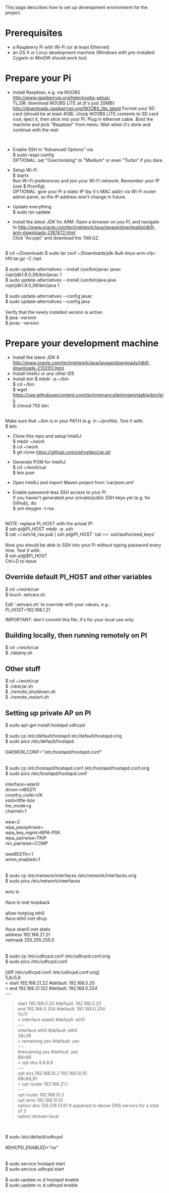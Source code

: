This page describes how to set up development environment for the project.

Prerequisites
=============
- a Raspberry Pi with Wi-Fi (or at least Ethernet)
- an OS X or Linux development machine (Windows with pre-installed Cygwin or MinGW should work too)


Prepare your Pi
===============
- Install Raspbian, e.g. via NOOBS http://www.raspberrypi.org/help/noobs-setup/<br>
TL;DR: download NOOBS LITE at (it's just 20MB): http://downloads.raspberrypi.org/NOOBS_lite_latest
Format your SD card (should be at least 4GB).
Unzip NOOBS LITE contents to SD card root, eject it, then stick into your Pi.
Plug in ethernet cable. Boot the machine and pick "Raspbian" from menu.
Wait when it's done and continue with the rest:
<br>

- Enable SSH in "Advanced Options" via<br>
$ sudo raspi-config<br>
OPTIONAL: set "Overclocking" to "Medium" or even "Turbo" if you dare.

- Setup Wi-Fi<br>
$ startx<br>
Run Wi-Fi preferences and join your Wi-Fi network. Remember your IP (use $ ifconfig).<br>
OPTIONAL: give your Pi a static IP (by it's MAC addr) via Wi-Fi router admin panel, so the IP address won't change in future.

- Update everything<br>
$ sudo rpi-update

- Install the latest JDK for ARM. Open a browser on you Pi, and navigate to
http://www.oracle.com/technetwork/java/javase/downloads/jdk8-arm-downloads-2187472.html<br>
Click "Accept" and download the TAR.GZ.<br> 
<br>
$ cd ~/Downloads
$ sudo tar zxvf ~/Downloads/jdk-8u6-linux-arm-vfp-hflt.tar.gz -C /opt<br>
<br>
$ sudo update-alternatives --install /usr/bin/javac javac /opt/jdk1.8.0_06/bin/javac 1<br>
$ sudo update-alternatives --install /usr/bin/java java /opt/jdk1.8.0_06/bin/java 1<br>
<br>
$ sudo update-alternatives --config javac<br>
$ sudo update-alternatives --config java<br>
<br>
Verify that the newly installed version is active:<br>
$ java -version<br>
$ javac -version


Prepare your development machine
================================
- Install the latest JDK 8 http://www.oracle.com/technetwork/java/javase/downloads/jdk8-downloads-2133151.html
- Install IntelliJ or any other IDE
- Install lein
$ mkdir -p ~/bin<br>
$ cd ~/bin<br>
$ wget https://raw.githubusercontent.com/technomancy/leiningen/stable/bin/lein<br>
$ chmod 755 lein<br>
<br>
Make sure that ~/bin is in your PATH (e.g. in ~/profile). Test it with:<br>
$ lein<br>

- Clone this repo and setup IntelliJ:<br>
$ mkdir ~/work<br>
$ cd ~/work<br>
$ git clone https://github.com/oshyshko/car.git<br>

- Generate POM for IntelliJ:<br>
$ cd ~/work/car<br>
$ lein pom<br>

- Open IntelliJ and import Maven project from 'car/pom.xml'

- Enable password-less SSH access to your Pi<br>
If you haven't generated your private/public SSH keys yet (e.g. for Github), do:<br>
$ ssh-keygen -t rsa<br>
<br>
NOTE: replace PI_HOST with the actual IP:
<br>
$ ssh pi@PI_HOST mkdir -p .ssh<br>
$ cat ~/.ssh/id_rsa.pub | ssh pi@PI_HOST 'cat >> .ssh/authorized_keys'<br>
<br>
Now you should be able to SSH into your Pi without typing password every time. Test it with:<br>
$ ssh pi@$PI_HOST<br>
Ctrl+D to leave


Override default PI_HOST and other variables
--------------------------------------------
$ cd ~/work/car<br>
$ touch .setvars.sh

Edit '.setvars.sh' to override with your values, e.g.:<br>
PI_HOST=192.168.1.21

IMPORTANT: don't commit this file, it's for your local use only.


Building locally, then running remotely on PI
---------------------------------------------
$ cd ~/work/car<br>
$ ./deploy.sh
<br>


Other stuff
-----------
$ cd ~/work/car<br>
$ ./uberjar.sh                       
$ ./remote_shutdown.sh<br>
$ ./remote_restart.sh

Setting up private AP on PI
---------------------------
$ sudo apt-get install hostapd udhcpd<br>
<br>
$ sudo cp /etc/default/hostapd etc/default/hostapd.orig<br>
$ sudo pico /etc/default/hostapd<br>
<br>
DAEMON_CONF="/etc/hostapd/hostapd.conf"<br>
<br>
<br>
$ sudo cp /etc/hostapd/hostapd.conf /etc/hostapd/hostapd.conf.orig<br>
$ sudo pico /etc/hostapd/hostapd.conf<br>
<br>
interface=wlan0<br>
driver=nl80211<br>
country_code=UK<br>
ssid=little-box<br>
hw_mode=g<br>
channel=1<br>
<br>
wpa=2<br>
wpa_passphrase=<password-at-least-8-chars><br>
wpa_key_mgmt=WPA-PSK<br>
wpa_pairwise=TKIP<br>
rsn_pairwise=CCMP<br>
<br>
ieee80211n=1<br>
wmm_enabled=1<br>
<br>
<br>
$ sudo cp /etc/network/interfaces /etc/network/interfaces.orig<br>
$ sudo pico /etc/network/interfaces<br>
<br>
auto lo<br>
<br>
iface lo inet loopback<br>
<br>
allow-hotplug eth0<br>
iface eth0 inet dhcp<br>
<br>
iface wlan0 inet static<br>
   address 192.168.21.21<br>
   netmask 255.255.255.0<br>
<br>
<br>
$ sudo cp /etc/udhcpd.conf /etc/udhcpd.conf.orig<br>
$ sudo pico /etc/udhcpd.conf<br> 
<br>
[diff /etc/udhcpd.conf /etc/udhcpd.conf.orig]<br> 
5,6c5,6<br>
< start		192.168.21.22	#default: 192.168.0.20<br>
< end		192.168.21.122	#default: 192.168.0.254<br>
---<br>
> start		192.168.0.20	#default: 192.168.0.20<br>
> end		192.168.0.254	#default: 192.168.0.254<br>
11c11<br>
< interface	wlan0		#default: eth0<br>
---<br>
> interface	eth0		#default: eth0<br>
26c26<br>
< remaining	yes		#default: yes<br>
---<br>
> #remaining	yes		#default: yes<br>
86c86<br>
< opt	dns	8.8.8.8<br>
---<br>
> opt	dns	192.168.10.2 192.168.10.10<br>
88c88,91<br>
< opt	router	192.168.21.1<br>
---<br>
> opt	router	192.168.10.2<br>
> opt	wins	192.168.10.10<br>
> option	dns	129.219.13.81	# appened to above DNS servers for a total of 3<br>
> option	domain	local<br>
<br>
<br>
$ sudo /etc/default/udhcpd<br>
<br>
#DHCPD_ENABLED="no"<br>
<br>
<br>
$ sudo service hostapd start<br>
$ sudo service udhcpd start<br>
<br>
$ sudo update-rc.d hostapd enable<br>
$ sudo update-rc.d udhcpd enable<br>
<br>
